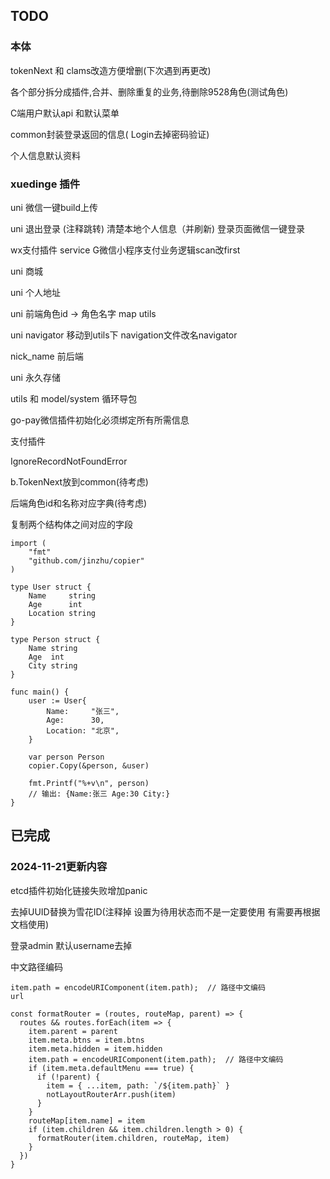 ## TODO

### 本体

tokenNext 和 clams改造方便增删(下次遇到再更改)

各个部分拆分成插件,合并、删除重复的业务,待删除9528角色(测试角色)

C端用户默认api 和默认菜单

common封装登录返回的信息( Login去掉密码验证)

个人信息默认资料

### xuedinge 插件

uni 微信一键build上传

uni 退出登录  (注释跳转) 清楚本地个人信息（并刷新) 登录页面微信一键登录

wx支付插件 service G微信小程序支付业务逻辑scan改first

uni 商城

uni 个人地址

uni 前端角色id -> 角色名字 map utils

uni navigator 移动到utils下  navigation文件改名navigator

nick_name 前后端

uni 永久存储

utils 和 model/system 循环导包

go-pay微信插件初始化必须绑定所有所需信息

支付插件



IgnoreRecordNotFoundError

b.TokenNext放到common(待考虑)

后端角色id和名称对应字典(待考虑)

复制两个结构体之间对应的字段

```
import (
    "fmt"
    "github.com/jinzhu/copier"
)

type User struct {
    Name     string
    Age      int
    Location string
}

type Person struct {
    Name string
    Age  int
    City string
}

func main() {
    user := User{
        Name:     "张三",
        Age:      30,
        Location: "北京",
    }

    var person Person
    copier.Copy(&person, &user)

    fmt.Printf("%+v\n", person)
    // 输出: {Name:张三 Age:30 City:}
}
```

## 已完成

### 2024-11-21更新内容

etcd插件初始化链接失败增加panic

去掉UUID替换为雪花ID(注释掉 设置为待用状态而不是一定要使用 有需要再根据文档使用)

登录admin 默认username去掉

中文路径编码

```
item.path = encodeURIComponent(item.path);  // 路径中文编码
url

const formatRouter = (routes, routeMap, parent) => {
  routes && routes.forEach(item => {
    item.parent = parent
    item.meta.btns = item.btns
    item.meta.hidden = item.hidden
    item.path = encodeURIComponent(item.path);  // 路径中文编码
    if (item.meta.defaultMenu === true) {
      if (!parent) {
        item = { ...item, path: `/${item.path}` }
        notLayoutRouterArr.push(item)
      }
    }
    routeMap[item.name] = item
    if (item.children && item.children.length > 0) {
      formatRouter(item.children, routeMap, item)
    }
  })
}
```
